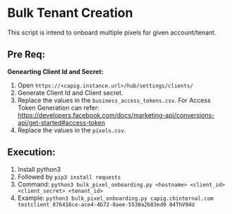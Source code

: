 # Bulk Tenant Creation

This script is intend to onboard multiple pixels for given account/tenant.

## Pre Req:
**Genearting Client Id and Secret:**
1. Open `https://<capig.instance.url>/hub/settings/clients/`
2. Generate Client Id and Client secret.
3. Replace the values in the `business_access_tokens.csv`. For Access Token Generation can refer: https://developers.facebook.com/docs/marketing-api/conversions-api/get-started#access-token
3. Replace the values in the `pixels.csv`.


## Execution:
1. Install python3
2. Followed by `pip3 install requests`
3. Command: `python3 bulk_pixel_onboarding.py <hostname> <client_id> <client_secret> <tenant_id>`
4. Example: `python3 bulk_pixel_onboarding.py capig.cbinternal.com testclient 876418ce-ace4-4b72-8aee-5530a2b83ed0 04ThV94U`
